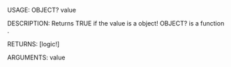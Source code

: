 USAGE:
     OBJECT? value 

DESCRIPTION:
     Returns TRUE if the value is a object!
     OBJECT? is a function .

RETURNS: [logic!]

ARGUMENTS:
    value
